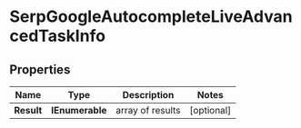 # SerpGoogleAutocompleteLiveAdvancedTaskInfo


## Properties

| Name | Type | Description | Notes |
|------------ | ------------- | ------------- | -------------|
**Result** | **IEnumerable<SerpGoogleAutocompleteLiveAdvancedResultInfo>** | array of results |[optional]|